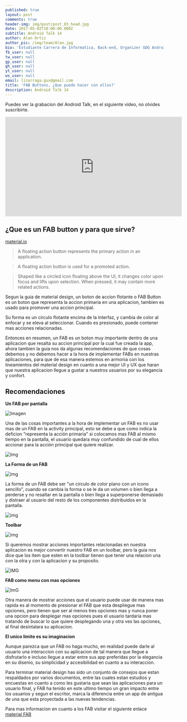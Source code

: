 ```yaml
---
published: true
layout: post
comments: true
header-img: img/post/post_03_head.jpg
date: 2017-05-02T10:00:00.000Z
subtitle: Android Talk 14
author: Alan Ortiz
author_pic: /img/team/Alan.jpg
bio: 'Estudiante Carrera de Informatica, Back-end, Organizer GDG Android Bolivia'
fb_user: null
tw_user: null
gp_user: null
gh_user: null
yt_user: null
ws_user: null
email: lizarraga.gux@gmail.com
title: 'FAB Buttons, ¿Que puedo hacer con ellos?'
description: Android Talk 14
---
```

Puedes ver la grabacion del Android Talk, en el siguiente video, no olvides suscribirte.

<iframe width="560" height="315" src="https://www.youtube.com/embed/cc8MUHxBN5E" frameborder="0" allowfullscreen></iframe>

## ¿Que es un FAB button y para que sirve?
[material.io](https://material.io/guidelines/components/buttons-floating-action-button.html)

>A floating action button represents the primary action in an application.

>A floating action button is used for a promoted action.

>Shaped like a circled icon floating above the UI, it changes color upon focus and lifts upon selection. When pressed, it may contain more related actions.

Segun la guia de material design, un boton de accion flotante o FAB Button es un boton que representa la accion primaria en una aplicacion, tambien es usado para promover una accion principal.

Su forma es un circulo flotante encima de la Interfaz,  y cambia de color al enfocar y se eleva al seleccionar. Cuando es presionado, puede contener mas acciones relacionadas.

Entonces en resumen, un FAB es un boton muy importante dentro de una aplicacion que resalta su accion principal por la cual fue creada la app, ahora tambien la guia nos da algunas recomendaciones de que cosas debemos y no debemos hacer a la hora de implementar FABs en nuestras aplicaciones, para que de esa manera estemos en armonia con los lineamientos del material design en cuanto a una mejor UI y UX que haran que nuestra aplicacion llegue a gustar a nuestros usuarios por su elegancia y confort. 

## Recomendaciones
**Un FAB por pantalla**

![Imagen](https://storage.googleapis.com/material-design/publish/material_v_11/assets/0B6Okdz75tqQseVdNVnYtc0loblk/patterns_actions_fab_placement10.png)

Una de las cosas importantes a la hora de implementar un FAB es no usar mas de un FAB en la activity principal, esto se debe a que como indica la deficion "representa la acción primaria" si colocamos mas FAB al mismo tiempo en la pantalla, el usuario quedara muy confundido de cual de ellos accionar para la acción principal que quiere realizar.

![Img](https://storage.googleapis.com/material-design/publish/material_v_11/assets/0B1PhAWhtrRTrTWlzUzcwS3hpU3c/patterns_actions_fab_placement8.png)


**La Forma de un FAB**

![img](https://storage.googleapis.com/material-design/publish/material_v_11/assets/0B1PhAWhtrRTrekhFaTJmbDhSM0U/patterns_actions_fab_qualities6.png)

La forma de un FAB debe ser "un circulo de color plano con un icono sencillo", cuando se cambia la forma o se le da un volumen o bien llega a perderse y no resaltar en la pantalla o bien llega a superponerse demasiado y distraer al usuario del resto de los componentes distribuidos en la pantalla.

![img](https://storage.googleapis.com/material-design/publish/material_v_11/assets/0B1PhAWhtrRTrOHBsN0xtTFJ5aEE/patterns_actions_fab_qualities5.png)

**Toolbar**

![img](https://storage.googleapis.com/material-design/publish/material_v_11/assets/0B6Okdz75tqQsbjUzX1ZOei1uazA/patterns_actions_fab_actions12.png)

Si queremos mostrar acciones importantes relacionadas en nuestra aplicacion es mejor convertir nuestro FAB en un toolbar, pero la guia nos dice que los item que esten en la toolbar tienen que tener una relacion una con la otra y con la aplicacion y su proposito.

![IMG](https://storage.googleapis.com/material-design/publish/material_v_11/assets/0B6Okdz75tqQsZHRMSzRFTXhoMnM/patterns_actions_fab_actions10.png)

**FAB como menu con mas opciones**

![ImG](https://storage.googleapis.com/material-design/publish/material_v_11/assets/0B6GnvA6rl3tYVFJuZXhVU3lMRnM/components_fab_flyouts_dont4.png)

Otra manera de mostrar acciones que el usuario puede usar de manera mas rapida es al momento de presionar el FAB que esta despliegue mas opciones, pero tienen que ser al menos tres opciones mas y nunca poner una opcion para desplegar mas opciones pues el usuario tardaria mas tratando de buscar lo que quiere desplegando una y otra ves las opciones, al final desintalara su aplicacion.

**El unico limite es su imaginacion**

Aunque parezca que un FAB no haga mucho, en realidad puede darle al usuario una interaccion con su aplicacion de tal manera que llegue a disfrutarlo e incluso llegue a estar entre sus app preferidas por la elegancia en su disenio, su simplicidad y accesibilidad en cuanto a su interaccion.

Para terminar material design has sido un conjunto de consejos que estan respaldados por varios documentos, entre las cuales estan estudios y encuestas en cuanto a como les gustaria que sean las aplicaciones para un usuario final, y FAB ha tenido en este ultimo tiempo un gran impacto entre los usuarios y segun el escritor, marca la diferencia entre un app de antigua de una que esta proyectada a las nuevas tendencias.

Para mas informacion en cuanto a los FAB visitar el siguiente enlace [material FAB](https://material.io/guidelines/components/buttons-floating-action-button.html#buttons-floating-action-button-large-screens)
